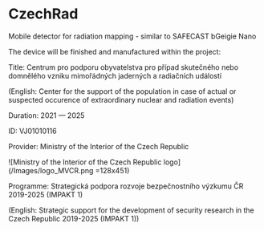 # CzechRad
Mobile detector for radiation mapping - similar to SAFECAST bGeigie Nano

The device will be finished and manufactured within the project:


Title: Centrum pro podporu obyvatelstva pro případ skutečného nebo domnělého vzniku mimořádných jaderných a radiačních událostí

(English: Center for the support of the population in case of actual or suspected occurence of extraordinary nuclear and radiation events)

Duration: 2021 — 2025

ID: VJ01010116

Provider:	Ministry of the Interior of the Czech Republic

![Ministry of the Interior of the Czech Republic logo](/Images/logo_MVCR.png =128x451)

Programme:	Strategická podpora rozvoje bezpečnostního výzkumu ČR 2019-2025 (IMPAKT 1) 

(English: Strategic support for the development of security research in the Czech Republic 2019-2025 (IMPAKT 1))

